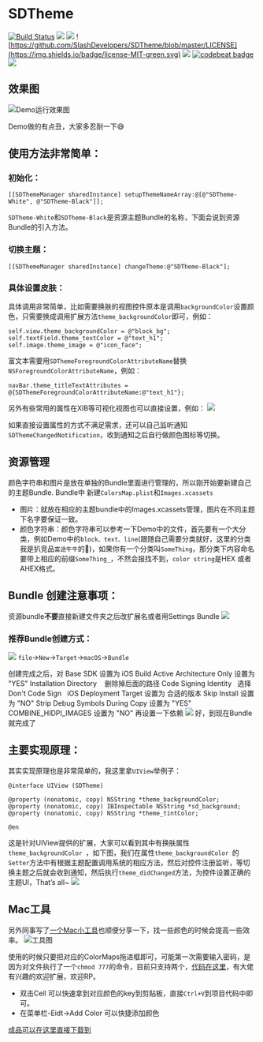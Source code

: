 # SDTheme

[![Build Status](https://travis-ci.org/SlashDevelopers/SDTheme.svg?branch=master)](https://travis-ci.org/SlashDevelopers/SDTheme)
![](https://img.shields.io/cocoapods/v/SDTheme.svg?style=flat)
![](https://img.shields.io/cocoapods/p/SDTheme.svg?style=flat)
![https://github.com/SlashDevelopers/SDTheme/blob/master/LICENSE](https://img.shields.io/badge/license-MIT-green.svg)
![](https://img.shields.io/badge/language-ObjectiveC-orange.svg)
[![codebeat badge](https://codebeat.co/badges/52bf47a7-3438-4a1a-bc0a-99f713b0ed59)](https://codebeat.co/projects/github-com-slashdevelopers-sdtheme-master)
![](https://img.shields.io/cocoapods/dt/SDTheme.svg)

## 效果图
![Demo运行效果图](https://upload-images.jianshu.io/upload_images/1457495-c0bfe2bf1302ec9f.gif?imageMogr2/auto-orient/strip)

Demo做的有点丑，大家多忍耐一下😅

## 使用方法非常简单：
### 初始化：
```
[[SDThemeManager sharedInstance] setupThemeNameArray:@[@"SDTheme-White", @"SDTheme-Black"]];
```
`SDTheme-White`和`SDTheme-Black`是资源主题Bundle的名称，下面会说到资源Bundle的引入方法。
### 切换主题：
```
[[SDThemeManager sharedInstance] changeTheme:@"SDTheme-Black"];
```
### 具体设置皮肤：

具体调用非常简单，比如需要换肤的视图控件原本是调用`backgroundColor`设置颜色，只需要换成调用扩展方法`theme_backgroundColor`即可，例如：
```
self.view.theme_backgroundColor = @"block_bg";
self.textField.theme_textColor = @"text_h1";
self.image.theme_image = @"icon_face";
```
富文本需要用`SDThemeForegroundColorAttributeName`替换`NSForegroundColorAttributeName`，例如：
```
navBar.theme_titleTextAttributes = @{SDThemeForegroundColorAttributeName:@"text_h1"};
```

另外有些常用的属性在XIB等可视化视图也可以直接设置，例如：
![](https://upload-images.jianshu.io/upload_images/1457495-babdc4785500a901.png?imageMogr2/auto-orient/strip%7CimageView2/2/w/1240)


如果直接设置属性的方式不满足需求，还可以自己监听通知`SDThemeChangedNotification`，收到通知之后自行做颜色图标等切换。

## 资源管理
颜色字符串和图片是放在单独的Bundle里面进行管理的，所以刚开始要新建自己的主题Bundle.
Bundle中 新建`ColorsMap.plist`和`Images.xcassets`
* 图片：就放在相应的主题bundle中的Images.xcassets管理，图片在不同主题下名字要保证一致。
* 颜色字符串：颜色字符串可以参考一下Demo中的文件，首先要有一个大分类，例如Demo中的`block、text、line`(跟随自己需要分类就好，这里的分类我是扒竞品`富途牛牛`的🤠)，如果你有一个分类叫`SomeThing`，那分类下内容命名要带上相应的前缀`SomeThing_`，不然会报找不到，`color string`是HEX 或者AHEX格式。 


## Bundle 创建注意事项：

资源bundle**不要**直接新建文件夹之后改扩展名或者用Settings Bundle
![](https://upload-images.jianshu.io/upload_images/1457495-f8bde2cbea28cdfa.png?imageMogr2/auto-orient/strip%7CimageView2/2/w/1240)

### 推荐Bundle创建方式：
![](https://upload-images.jianshu.io/upload_images/1457495-502f75d3939458b3.png?imageMogr2/auto-orient/strip%7CimageView2/2/w/1240)
`file`->`New`->`Target`->`macOS`->`Bundle`

创建完成之后，对
Base SDK 设置为 iOS 
Build Active Architecture Only 设置为 "YES"
Installation Directory    删除掉后面的路径
Code Signing Identity   选择 Don't Code Sign  
iOS Deployment Target 设置为 合适的版本
Skip Install 设置为 "NO"
Strip Debug Symbols During Copy 设置为 "YES"
COMBINE_HIDPI_IMAGES 设置为 "NO"
再设置一下依赖
![](https://upload-images.jianshu.io/upload_images/1457495-23f9b0db6eece301.png?imageMogr2/auto-orient/strip%7CimageView2/2/w/1240) 
好，到现在Bundle就完成了

## 主要实现原理：
其实实现原理也是非常简单的，我这里拿`UIView`举例子：

```
@interface UIView (SDTheme)

@property (nonatomic, copy) NSString *theme_backgroundColor;
@property (nonatomic, copy) IBInspectable NSString *sd_background;
@property (nonatomic, copy) NSString *theme_tintColor;

@en
```

这是针对UIView提供的扩展，大家可以看到其中有换肤属性`theme_backgroundColor `，如下图，我们在属性`theme_backgroundColor `的`Setter`方法中有根据主题配置调用系统的相应方法，然后对控件注册监听，等切换主题之后就会收到通知，然后执行`theme_didChanged`方法，为控件设置正确的主题UI，That’s all~ 
![](https://upload-images.jianshu.io/upload_images/1457495-be5e9bcef42b2b14.png?imageMogr2/auto-orient/strip%7CimageView2/2/w/1240)

## Mac工具
另外同事写了[一个Mac小工具](https://github.com/SlashDevelopers/HSThemeColorMap/releases/download/v1.0.0/HSThemeColorMap.zip)也顺便分享一下，找一些颜色的时候会提高一些效率。
![工具图](https://upload-images.jianshu.io/upload_images/1457495-c5f4d92678befdbe.png?imageMogr2/auto-orient/strip%7CimageView2/2/w/1240)

使用的时候只要把对应的ColorMaps拖进框即可，可能第一次需要输入密码，是因为对文件执行了一个`chmod 777`的命令，目前只支持两个，[代码在这里](https://github.com/SlashDevelopers/HSThemeColorMap)，有大佬有兴趣的欢迎扩展，欢迎RP。
* 双击Cell 可以快速拿到对应颜色的key到剪贴板，直接`Ctrl+V`到项目代码中即可。
* 在菜单栏-Eidt->Add Color 可以快捷添加颜色

[成品可以在这里直接下载到](https://github.com/SlashDevelopers/HSThemeColorMap/releases/download/v1.0.0/HSThemeColorMap.zip)



